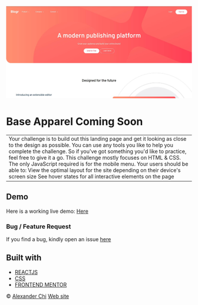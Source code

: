 # ![Blogr Landing Page](https://raw.githubusercontent.com/alexandercds/blogr-landing-page/master/src/assets/images/preview.jpg)
# Base Apparel Coming Soon
<table>
<tr>
<td>
    Your challenge is to build out this landing page and get it looking as close to the design as possible.  You can use any tools you like to help you complete the challenge. So if you've got something you'd like to practice, feel free to give it a go.  This challenge mostly focuses on HTML &amp; CSS. The only JavaScript required is for the mobile menu.  Your users should be able to:  View the optimal layout for the site depending on their device's screen size See hover states for all interactive elements on the page
</td>
</tr>
</table>


## Demo
Here is a working live demo: [Here](https://alexandercds.github.io/blogr-landing-page/)

### Bug / Feature Request

If you find a bug, kindly open an issue [here](https://github.com/alexandercds/blogr-landing-page/issues/new)

## Built with 

- [REACTJS](https://reactjs.org/) 
- [CSS](https://www.w3schools.com/css/)
- [FRONTEND MENTOR](https://www.frontendmentor.io/challenges/)


© [Alexander Chi](https://github.com/alexandercds) [Web site](https://alexandercd.dev/about)
